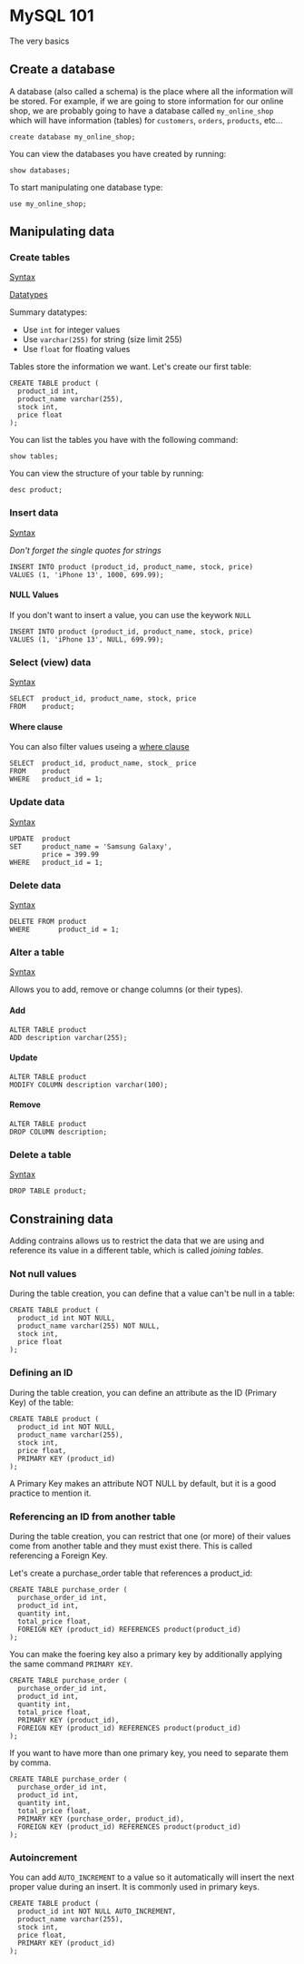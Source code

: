 # MySQL 101

The very basics

## Create a database

A database (also called a schema) is the place where all the information will be stored. For example, if we are going to store information for our online shop, we are probably going to have a database called `my_online_shop` which will have information (tables) for `customers`, `orders`, `products`, etc...

`create database my_online_shop;`

You can view the databases you have created by running:

`show databases;`

To start manipulating one database type:

`use my_online_shop;`

## Manipulating data

### Create tables

[Syntax](https://www.w3schools.com/sql/sql_create_table.asp)

[Datatypes](https://www.w3schools.com/sql/sql_datatypes.asp)

Summary datatypes:
- Use `int` for integer values
- Use `varchar(255)` for string (size limit 255)
- Use `float` for floating values

Tables store the information we want. Let's create our first table:

```
CREATE TABLE product (
  product_id int,
  product_name varchar(255),
  stock int,
  price float
);
```

You can list the tables you have with the following command:

`show tables;`

You can view the structure of your table by running:

`desc product;`

### Insert data

[Syntax](https://www.w3schools.com/sql/sql_insert.asp)

*Don't forget the single quotes for strings*

```
INSERT INTO product (product_id, product_name, stock, price)
VALUES (1, 'iPhone 13', 1000, 699.99);
```

#### NULL Values

If you don't want to insert a value, you can use the keywork `NULL`

```
INSERT INTO product (product_id, product_name, stock, price)
VALUES (1, 'iPhone 13', NULL, 699.99);
```

### Select (view) data

[Syntax](https://www.w3schools.com/sql/sql_select.asp)

```
SELECT  product_id, product_name, stock, price
FROM    product;
```

#### Where clause

You can also filter values useing a [where clause](https://www.w3schools.com/sql/sql_where.asp)

```
SELECT  product_id, product_name, stock_ price
FROM    product
WHERE   product_id = 1;
```

### Update data

[Syntax](https://www.w3schools.com/sql/sql_update.asp)

```
UPDATE  product
SET     product_name = 'Samsung Galaxy',
        price = 399.99
WHERE   product_id = 1;
```

### Delete data

[Syntax](https://www.w3schools.com/sql/sql_delete.asp)

```
DELETE FROM product
WHERE       product_id = 1;
```

### Alter a table

[Syntax](https://www.w3schools.com/sql/sql_alter.asp)

Allows you to add, remove or change columns (or their types).

#### Add

```
ALTER TABLE product
ADD description varchar(255);
```

#### Update

```
ALTER TABLE product
MODIFY COLUMN description varchar(100);
```

#### Remove

```
ALTER TABLE product
DROP COLUMN description;
```

### Delete a table

[Syntax](https://www.w3schools.com/sql/sql_drop_table.asp)

```
DROP TABLE product;
```

## Constraining data

Adding contrains allows us to restrict the data that we are using and reference its value in a different table, which is called *joining tables*.

### Not null values

During the table creation, you can define that a value can't be null in a table:

```
CREATE TABLE product (
  product_id int NOT NULL,
  product_name varchar(255) NOT NULL,
  stock int,
  price float
);
```

### Defining an ID

During the table creation, you can define an attribute as the ID (Primary Key) of the table:

```
CREATE TABLE product (
  product_id int NOT NULL,
  product_name varchar(255),
  stock int,
  price float,
  PRIMARY KEY (product_id)
);
```

A Primary Key makes an attribute NOT NULL by default, but it is a good practice to mention it.

### Referencing an ID from another table

During the table creation, you can restrict that one (or more) of their values come from another table and they must exist there. This is called referencing a Foreign Key.

Let's create a purchase_order table that references a product_id:

```
CREATE TABLE purchase_order (
  purchase_order_id int,
  product_id int,
  quantity int,
  total_price float,
  FOREIGN KEY (product_id) REFERENCES product(product_id)
);
```

You can make the foering key also a primary key by additionally applying the same command `PRIMARY KEY`.

```
CREATE TABLE purchase_order (
  purchase_order_id int,
  product_id int,
  quantity int,
  total_price float,
  PRIMARY KEY (product_id),
  FOREIGN KEY (product_id) REFERENCES product(product_id)
);
```

If you want to have more than one primary key, you need to separate them by comma.


```
CREATE TABLE purchase_order (
  purchase_order_id int,
  product_id int,
  quantity int,
  total_price float,
  PRIMARY KEY (purchase_order, product_id),
  FOREIGN KEY (product_id) REFERENCES product(product_id)
);
```

### Autoincrement

You can add `AUTO_INCREMENT` to a value so it automatically will insert the next proper value during an insert. It is commonly used in primary keys.

```
CREATE TABLE product (
  product_id int NOT NULL AUTO_INCREMENT,
  product_name varchar(255),
  stock int,
  price float,
  PRIMARY KEY (product_id)
);
```
